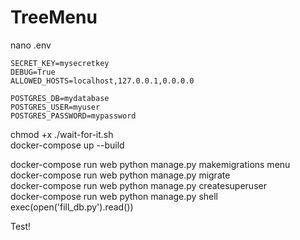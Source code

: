 # TreeMenu

nano .env  
```
SECRET_KEY=mysecretkey
DEBUG=True
ALLOWED_HOSTS=localhost,127.0.0.1,0.0.0.0

POSTGRES_DB=mydatabase
POSTGRES_USER=myuser
POSTGRES_PASSWORD=mypassword
```

chmod +x ./wait-for-it.sh  
docker-compose up --build  

docker-compose run web python manage.py makemigrations menu  
docker-compose run web python manage.py migrate  
docker-compose run web python manage.py createsuperuser  
docker-compose run web python manage.py shell  
exec(open('fill_db.py').read())  

Test!

